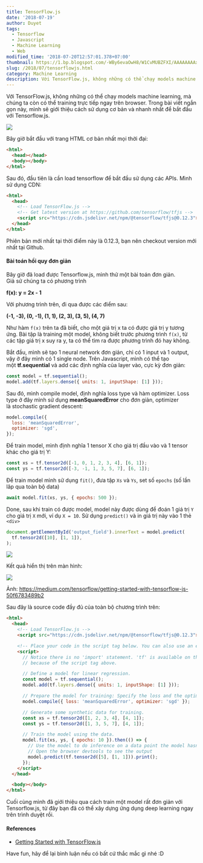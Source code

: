```yaml
---
title: TensorFlow.js
date: '2018-07-19'
author: Duyet
tags:
  - Tensorflow
  - Javascript
  - Machine Learning
  - Web
modified_time: '2018-07-20T12:57:01.378+07:00'
thumbnail: https://1.bp.blogspot.com/-WBy6evaOwH8/W1CvMUBZFXI/AAAAAAAAxYI/pa6D8MlcTsQ-VQuwCHAyNcJvMf8RteCLgCK4BGAYYCw/s1600/tensorflowjs.png
slug: /2018/07/tensorflowjs.html
category: Machine Learning
description: Với TensorFlow.js, không những có thể chạy models machine learning, mà chúng ta còn có thể training trực tiếp ngay trên browser. Trong bài viết ngắn gọn này, mình sẽ giới thiệu cách sử dụng cơ bản và nhanh nhất để bắt đầu với Tensorflow.js.
---
```


Với TensorFlow.js, không những có thể chạy models machine learning, mà chúng ta còn có thể training trực tiếp ngay trên browser. Trong bài viết ngắn gọn này, mình sẽ giới thiệu cách sử dụng cơ bản và nhanh nhất để bắt đầu với Tensorflow.js.

![](https://1.bp.blogspot.com/-WBy6evaOwH8/W1CvMUBZFXI/AAAAAAAAxYI/pa6D8MlcTsQ-VQuwCHAyNcJvMf8RteCLgCK4BGAYYCw/s1600/tensorflowjs.png)

Bây giờ bắt đầu với trang HTML cơ bản nhất mọi thời đại:

```html
<html>
  <head></head>
  <body></body>
</html>
```

Sau đó, đầu tiên là cần load tensorflow để bắt đầu sử dụng các APIs. Mình sử dụng CDN:

```html
<html>
  <head>
    <!-- Load TensorFlow.js -->
    <!-- Get latest version at https://github.com/tensorflow/tfjs -->
    <script src="https://cdn.jsdelivr.net/npm/@tensorflow/tfjs@0.12.3"></script>
  </head>
</html>
```

Phiên bản mới nhất tại thời điểm này là 0.12.3, bạn nên checkout version mới nhất tại Github.

#### Bài toán hồi quy đơn giản

Bây giờ đã load được Tensorflow.js, mình thử một bài toán đơn giản.  
Giả sử chúng ta có phương trình

**f(x): y = 2x - 1**

Với phương trình trên, đi qua được các điểm sau:

**(-1, -3), (0, -1), (1, 1), (2, 3), (3, 5), (4, 7)**

Như hàm `f(x)` trên ta đã biết, cho một giá trị x ta có được giá trị y tương ứng. Bài tập là training một model, không biết trước phương trình `f(x)`, từ các tập giá trị x suy ra y, ta có thể tìm ra được phương trình đó hay không.

Bắt đầu, mình sẽ tạo 1 neural network đơn giản, chỉ có 1 input và 1 output, vậy ở đây mình có 1 single node. Trên Javascript, mình có thể tạo một **tf.sequential** và add các định nghĩa của layer vào, cực kỳ đơn giản:

```js
const model = tf.sequential();
model.add(tf.layers.dense({ units: 1, inputShape: [1] }));
```

Sau đó, mình compile model, định nghĩa loss type và hàm optimizer. Loss type ở đây mình sử dụng **meanSquaredError** cho đơn giản, optimizer là stochastic gradient descent:

```js
model.compile({
  loss: 'meanSquaredError',
  optimizer: 'sgd',
});
```

Để train model, mình định nghĩa 1 tensor X cho giá trị đầu vào và 1 tensor khác cho giá trị Y:

```js
const xs = tf.tensor2d([-1, 0, 1, 2, 3, 4], [6, 1]);
const ys = tf.tensor2d([-3, -1, 1, 3, 5, 7], [6, 1]);
```

Để train model mình sử dụng `fit()`, đưa tập `Xs` và `Ys`, set số `epochs` (số lần lăp qua toàn bộ data)

```js
await model.fit(xs, ys, { epochs: 500 });
```

Done, sau khi train có được model, model này được dùng để đoán 1 giá trị `Y` cho giá trị `X` mới, ví dụ `X = 10`. Sử dụng `predict()` và in giá trị này vào 1 thẻ `<div> `

```js
document.getElementById('output_field').innerText = model.predict(
  tf.tensor2d([10], [1, 1]),
);
```

[![](https://3.bp.blogspot.com/-tZzhHT2HZFo/W1DAagaO5_I/AAAAAAAAxYQ/AckM8BYmLeU_S2hrj5HSHCcxy2829ZS9ACLcBGAs/s1600/Chart%2Bmodel%2BtensorflowJS.png)](https://3.bp.blogspot.com/-tZzhHT2HZFo/W1DAagaO5_I/AAAAAAAAxYQ/AckM8BYmLeU_S2hrj5HSHCcxy2829ZS9ACLcBGAs/s1600/Chart%2Bmodel%2BtensorflowJS.png)

Kết quả hiển thị trên màn hình:

[![](https://4.bp.blogspot.com/-Ge85yyxGclE/W1DAp6BmlZI/AAAAAAAAxYY/DiFfqydtOYoUBHVz5uOYAozPlnCjmI5tQCK4BGAYYCw/s1600/1_cbucRpe0oFey2c_a4ytnjw.png)](https://4.bp.blogspot.com/-Ge85yyxGclE/W1DAp6BmlZI/AAAAAAAAxYY/DiFfqydtOYoUBHVz5uOYAozPlnCjmI5tQCK4BGAYYCw/s1600/1_cbucRpe0oFey2c_a4ytnjw.png)

Ảnh: https://medium.com/tensorflow/getting-started-with-tensorflow-js-50f6783489b2

Sau đây là source code đầy đủ của toàn bộ chương trình trên:

```html
<html>
  <head>
    <!-- Load TensorFlow.js -->
    <script src="https://cdn.jsdelivr.net/npm/@tensorflow/tfjs@0.12.3"></script>

    <!-- Place your code in the script tag below. You can also use an external .js file -->
    <script>
      // Notice there is no 'import' statement. 'tf' is available on the index-page
      // because of the script tag above.

      // Define a model for linear regression.
      const model = tf.sequential();
      model.add(tf.layers.dense({ units: 1, inputShape: [1] }));

      // Prepare the model for training: Specify the loss and the optimizer.
      model.compile({ loss: 'meanSquaredError', optimizer: 'sgd' });

      // Generate some synthetic data for training.
      const xs = tf.tensor2d([1, 2, 3, 4], [4, 1]);
      const ys = tf.tensor2d([1, 3, 5, 7], [4, 1]);

      // Train the model using the data.
      model.fit(xs, ys, { epochs: 10 }).then(() => {
        // Use the model to do inference on a data point the model hasn't seen before:
        // Open the browser devtools to see the output
        model.predict(tf.tensor2d([5], [1, 1])).print();
      });
    </script>
  </head>

  <body></body>
</html>
```

Cuối cùng mình đã giới thiệu qua cách train một model rất đơn giản với Tensorflow.js, từ đây bạn đã có thể xây dựng ứng dụng deep learning ngay trên trình duyệt rồi.

#### References

- [Getting Started with TensorFlow.js](https://medium.com/tensorflow/getting-started-with-tensorflow-js-50f6783489b2)

Have fun, hãy để lại bình luận nếu có bất cứ thắc mắc gì nhé :D
